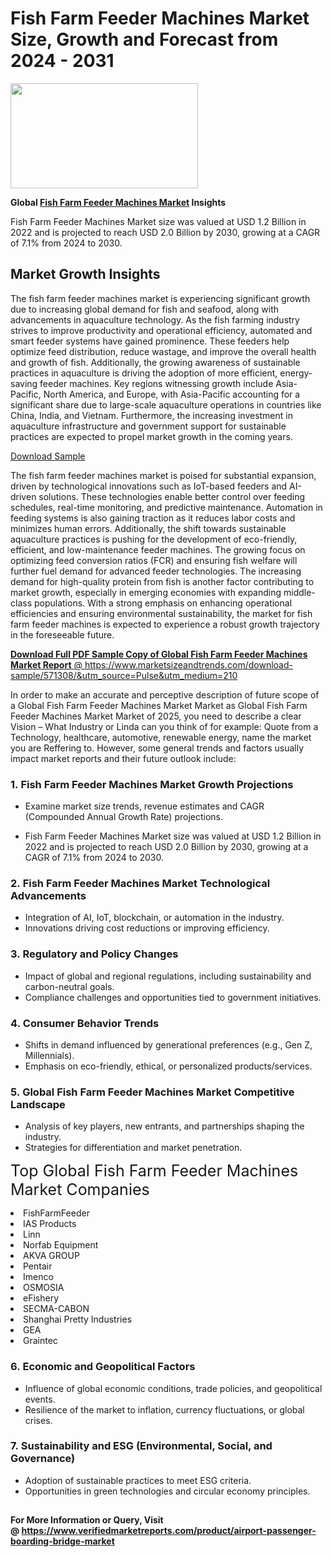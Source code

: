 <H1>Fish Farm Feeder Machines Market Size, Growth and Forecast from 2024 - 2031</H1><img class="aligncenter size-medium wp-image-584254" src="https://thirdeyenews.in/wp-content/uploads/2024/09/Global-Market-Research-300x168.jpeg" alt="" width="300" height="168" /><p><strong>Global&nbsp;<a href="https://www.marketsizeandtrends.com/download-sample/571308/&amp;utm_source=Pulse&amp;utm_medium=210">Fish Farm Feeder Machines Market</a> Insights</strong></p><p>Fish Farm Feeder Machines Market size was valued at USD 1.2 Billion in 2022 and is projected to reach USD 2.0 Billion by 2030, growing at a CAGR of 7.1% from 2024 to 2030.</p><p><h2>Market Growth Insights</h2> <p>The fish farm feeder machines market is experiencing significant growth due to increasing global demand for fish and seafood, along with advancements in aquaculture technology. As the fish farming industry strives to improve productivity and operational efficiency, automated and smart feeder systems have gained prominence. These feeders help optimize feed distribution, reduce wastage, and improve the overall health and growth of fish. Additionally, the growing awareness of sustainable practices in aquaculture is driving the adoption of more efficient, energy-saving feeder machines. Key regions witnessing growth include Asia-Pacific, North America, and Europe, with Asia-Pacific accounting for a significant share due to large-scale aquaculture operations in countries like China, India, and Vietnam. Furthermore, the increasing investment in aquaculture infrastructure and government support for sustainable practices are expected to propel market growth in the coming years.</p> <p><a href="#">Download Sample</a></p> <p>The fish farm feeder machines market is poised for substantial expansion, driven by technological innovations such as IoT-based feeders and AI-driven solutions. These technologies enable better control over feeding schedules, real-time monitoring, and predictive maintenance. Automation in feeding systems is also gaining traction as it reduces labor costs and minimizes human errors. Additionally, the shift towards sustainable aquaculture practices is pushing for the development of eco-friendly, efficient, and low-maintenance feeder machines. The growing focus on optimizing feed conversion ratios (FCR) and ensuring fish welfare will further fuel demand for advanced feeder technologies. The increasing demand for high-quality protein from fish is another factor contributing to market growth, especially in emerging economies with expanding middle-class populations. With a strong emphasis on enhancing operational efficiencies and ensuring environmental sustainability, the market for fish farm feeder machines is expected to experience a robust growth trajectory in the foreseeable future.</p> <p><a href="#"></p><p><span class=""><strong>Download Full PDF Sample Copy of Global Fish Farm Feeder Machines Market Report</strong> @ <a href="https://www.marketsizeandtrends.com/download-sample/571308/&amp;utm_source=Pulse&amp;utm_medium=210" target="_blank">https://www.marketsizeandtrends.com/download-sample/571308/&amp;utm_source=Pulse&amp;utm_medium=210</a></span></p><p>In order to make an accurate and perceptive description of future scope of a Global&nbsp;Fish Farm Feeder Machines Market Market as Global&nbsp;Fish Farm Feeder Machines Market Market of 2025, you need to describe a clear Vision &ndash; What Industry or Linda can you think of for example: Quote from a Technology, healthcare, automotive, renewable energy, name the market you are Reffering to. However, some general trends and factors usually impact market reports and their future outlook include:</p><h3>1.&nbsp;<strong>Fish Farm Feeder Machines Market Growth Projections</strong></h3><ul><li>Examine market size trends, revenue estimates and CAGR (Compounded Annual Growth Rate) projections.</li><li><p>Fish Farm Feeder Machines Market size was valued at USD 1.2 Billion in 2022 and is projected to reach USD 2.0 Billion by 2030, growing at a CAGR of 7.1% from 2024 to 2030.</p></li></ul><h3>2.&nbsp;<strong>Fish Farm Feeder Machines Market Technological Advancements</strong></h3><ul><li>Integration of AI, IoT, blockchain, or automation in the industry.</li><li>Innovations driving cost reductions or improving efficiency.</li></ul><h3>3.&nbsp;<strong>Regulatory and Policy Changes</strong></h3><ul><li>Impact of global and regional regulations, including sustainability and carbon-neutral goals.</li><li>Compliance challenges and opportunities tied to government initiatives.</li></ul><h3>4.&nbsp;<strong>Consumer Behavior Trends</strong></h3><ul><li>Shifts in demand influenced by generational preferences (e.g., Gen Z, Millennials).</li><li>Emphasis on eco-friendly, ethical, or personalized products/services.</li></ul><h3>5.&nbsp;<strong>Global Fish Farm Feeder Machines Market Competitive Landscape</strong></h3><ul><li>Analysis of key players, new entrants, and partnerships shaping the industry.</li><li>Strategies for differentiation and market penetration.</li></ul><p data-pm-slice="1 1 []"><span style="color: inherit; font-family: inherit; font-size: 25px;">Top Global Fish Farm Feeder Machines Market Companies</span></p><div class="" data-test-id=""><p><li>FishFarmFeeder</li><li> IAS Products</li><li> Linn</li><li> Norfab Equipment</li><li> AKVA GROUP</li><li> Pentair</li><li> Imenco</li><li> OSMOSIA</li><li> eFishery</li><li> SECMA-CABON</li><li> Shanghai Pretty Industries</li><li> GEA</li><li> Graintec</li></p></div><h3>6.&nbsp;<strong>Economic and Geopolitical Factors</strong></h3><ul><li>Influence of global economic conditions, trade policies, and geopolitical events.</li><li>Resilience of the market to inflation, currency fluctuations, or global crises.</li></ul><h3>7.&nbsp;<strong>Sustainability and ESG (Environmental, Social, and Governance)</strong></h3><ul><li>Adoption of sustainable practices to meet ESG criteria.</li><li>Opportunities in green technologies and circular economy principles.</li></ul><h2><strong style="font-size: 14px;">For More Information or Query, Visit @&nbsp;</strong><a style="background-color: #ffffff; font-size: 14px;" href="https://www.marketsizeandtrends.com/report/fish-farm-feeder-machines-market/" target="_blank">https://www.verifiedmarketreports.com/product/airport-passenger-boarding-bridge-market</a></h2>
